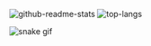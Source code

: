 <!-- # ▎Hi there 👀 <br>▎한계를 뛰어넘는 개발자, <br>▎이예서입니다! -->

![github-readme-stats](https://github-readme-stats.vercel.app/api?username=6h15m&hide=stars,issues&count_private=true&show_icons=true&icon_color=fff&bg_color=161b22&title_color=fff&text_color=fff&hide_border=true&include_all_commits=true&line_height=30)
![top-langs](https://github-readme-stats.vercel.app/api/top-langs/?username=6h15m&layout=compact&bg_color=161b22&title_color=fff&text_color=fff&hide_border=true&hide=python,ren'py,tex)

![snake gif](https://github.com/6h15m/6h15m/blob/output/github-contribution-grid-snake.svg)

<!-- ## ▎🛠 Tech Stacks!
- Front-end : 
<span><img src="https://img.shields.io/badge/HTML-e34f26?style=flat-square&logo=html5&logoColor=white"/></span>
<span><img src="https://img.shields.io/badge/CSS-1572b6?style=flat-square&logo=css3&logoColor=white"/></span>
<span><img src="https://img.shields.io/badge/JavaScript-F7DF1E?style=flat-square&logo=JavaScript&logoColor=white"/></span>
<span><img src="https://img.shields.io/badge/Vue.js-4FC08D?style=flat-square&logo=Vue.js&logoColor=white"/></span>
<span><img src="https://img.shields.io/badge/React-61dafb?style=flat-square&logo=react&logoColor=white"/></span>
<span><img src="https://img.shields.io/badge/Bootstrap-7952B3?style=flat-square&logo=Bootstrap&logoColor=white"/></span>
- Back-end : 
<span><img src="https://img.shields.io/badge/Python-3776AB?style=flat-square&logo=Python&logoColor=white"/></span>
<span><img src="https://img.shields.io/badge/Spring-6DB33F?style=flat-square&logo=Spring&logoColor=white"/></span>
<span><img src="https://img.shields.io/badge/Node.js-339933?style=flat-square&logo=Node.js&logoColor=white"/></span>
<span><img src="https://img.shields.io/badge/MySQL-4479A1?style=flat-square&logo=MySQL&logoColor=white"/></span>
<span><img src="https://img.shields.io/badge/Oracle-F80000?style=flat-square&logo=Oracle&logoColor=white"/></span>
- etc :
<span><img src="https://img.shields.io/badge/Java-007396?style=flat-square&logo=Java&logoColor=white"/></span>
<span><img src="https://img.shields.io/badge/C-A8B9CC?style=flat-square&logo=C&logoColor=white"/></span>
- Design :
<span><img src="https://img.shields.io/badge/XD-FF61F6?style=flat-square&logo=AdobeXD&logoColor=white"/></span>
<span><img src="https://img.shields.io/badge/Photoshop-31A8FF?style=flat-square&logo=AdobePhotoshop&logoColor=white"/></span>
<span><img src="https://img.shields.io/badge/Illustrator-FF9A00?style=flat-square&logo=AdobeIllustrator&logoColor=white"/></span>
<span><img src="https://img.shields.io/badge/Premiere-9999FF?style=flat-square&logo=AdobePremierePro&logoColor=white"/></span>
<span><img src="https://img.shields.io/badge/Figma-f24e1e?style=flat-square&logo=figma&logoColor=white"/></span>

## ▎📚 Blog For Learning!
- ### https://6h15m.github.io/

## ▎👩‍💻 My Notion!
- ### https://bit.ly/wavylog -->
